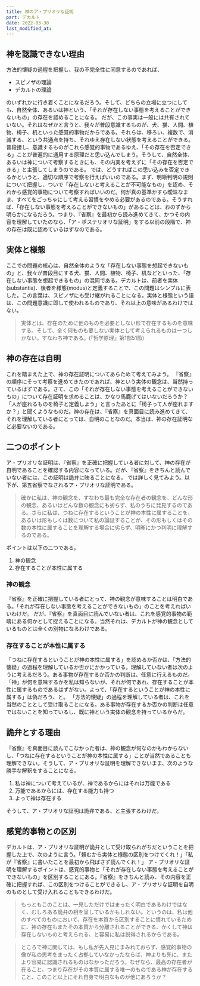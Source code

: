 ```yaml
---
title: 神のア・プリオリな証明
part: デカルト
date: 2022-03-30
last_modified_at: 
---
```


## 神を認識できない理由

方法的懐疑の過程を把握し、我の不完全性に同意するのであれば、

- スピノザの理論
- デカルトの理論

のいずれかに行き着くことになるだろう。そして、どちらの立場に立つにしても、自然全体、あるいは神という、「それが存在しない事態を考えることができないもの」の存在を認めることになる。
だが、この事実は一般には共有されていない。それはなぜかと言うと、我々が普段意識するものが、犬、猫、人間、植物、椅子、机といった感覚的事物だからである。それらは、移ろい、複数で、消滅する、という共通点を持ち、それゆえ存在しない状態を考えることができる。普段接し、意識するものがこれら感覚的事物であるゆえ、「その存在を否定できる」ことが普遍的に通用する原理だと思い込んでしまう。そうして、自然全体、あるいは神について考察するときにも、その内実を考えずに「その存在を否定できる」と主張してしまうのである。
では、どうすればこの思い込みを否定できるかというと、適切な順序で考察を行えばいいのである。まず、明晰判明の規則について把握し、ついで「存在しないと考えることが不可能なもの」を認め、それから感覚的事物について考察すればいいのだ。何が真の基準かすら曖昧なまま、すべてをごっちゃにして考える習慣をやめる必要があるのである。そうすれば、「存在しない事態を考えることができないもの」があることは、おのずから明らかになるだろう。つまり、『省察』を最初から読み進めてきて、かつその内容を理解していたのなら、「ア・ポステリオリな証明」をする以前の段階で、神の存在は既に認めているはずなのである。

## 実体と様態

ここでの問題の核心は、自然全体のような「存在しない事態を想起できないもの」と、我々が普段目にする犬、猫、人間、植物、椅子、机などといった、「存在しない事態を想起できるもの」の混同である。デカルトは、前者を実体(substantia)、後者を様態(modus)と定義することで、この問題はシンプルに表した。この言葉は、スピノザにも受け継がれることになる。実体と様態という語は、この問題意識に即して使われるものであり、それ以上の意味があるわけではない。

>実体とは、存在のために他のものを必要としない形で存在するものを意味する。そして、全く何ものも要しない実体として考えられるものは一つしかない。すなわち神である。(『哲学原理』第1部51節)

## 神の存在は自明

これを踏まえた上で、神の存在証明についてあらためて考えてみよう。
『省察』の順序にそって考察を進めてきたのであれば、神という実体の観念は、当然持っているはずである。さて、この「それが存在しない事態を考えることができないもの」について存在証明を求めることは、かなり馬鹿げてはいないだろうか？「人が座れるものを椅子と定義しよう」と言ったあとに「椅子って人が座れますか？」と聞くようなものだ。神の存在は、『省察』を真面目に読み進めてきて、それを理解している者にとっては、自明のことなのだ。本当は、神の存在証明など必要ないのである。

## 二つのポイント

ア・プリオリな証明は、『省察』を正確に把握している者に対して、神の存在が自明であることを確認する内容になっている。だが、『省察』をきちんと読んでいない者には、この証明は詭弁に映ることになる。
では詳しく見てみよう。以下が、第五省察でなされるア・プリオリな証明である。

>確かに私は、神の観念を、すなわち最も完全な存在者の観念を、どんな形の観念、あるいはどんな数の観念にも劣らず、私のうちに発見するのである。さらに私は、つねに存在するということが神の本性に属することを、あるいは形もしくは数について私の論証することが、その形もしくはその数の本性に属することを理解する場合に劣らず、明晰にかつ判明に理解するのである。

ポイントは以下の二つである。

1. 神の観念
2. 存在することが本性に属する

### 神の観念

『省察』を正確に把握している者にとって、神の観念が意味することは明白である。「それが存在しない事態を考えることができないもの」のことを考えればいいわけだ。
だが、『省察』を真面目に読んでいない者は、これを感覚的事物の範疇にある何かとして捉えることになる。当然それは、デカルトが神の観念としているものとは全くの別物になるわけである。

### 存在することが本性に属する

「つねに存在するということが神の本性に属する」を認めるか否かは、「方法的懐疑」の過程を理解しているか否かにかかっている。理解していない者は次のように考えるだろう。ある事物が存在するか否かの判断は、任意に行えるものだ。「神」が何を意味するかを私は知らないが、それが何であれ、存在することが本性に属するものであるはずがない。よって、「存在するということが神の本性に属する」は偽だろう、と。
「方法的懐疑」の過程を理解している者は、これを当然のこととして受け取ることになる。ある事物が存在するか否かの判断は任意ではないことを知っているし、既に神という実体の観念を持っているからだ。

## 詭弁とする理由

『省察』を真面目に読んでこなかった者は、神の観念が何なのかもわからないし、「つねに存在するということが神の本性に属する」ことが当然であることも理解できない。そうして、ア・プリオリな証明を理解できないまま、次のような勝手な解釈をすることになる。

1. 私は神について考えているが、神であるからにはそれは万能である
2. 万能であるからには、存在する能力も持つ
3. よって神は存在する

そうして、ア・プリオリな証明は詭弁である、と主張するわけだ。

## 感覚的事物との区別

デカルトは、ア・プリオリな証明が詭弁として受け取られがちだということを把握した上で、次のように言う。「頼むから実体と様態の区別をつけてくれ！」「私が『省察』に書いたことを最初から飛ばさず読んでくれ！」
ア・プリオリな証明を理解するポイントは、感覚的事物と「それが存在しない事態を考えることができないもの」を区別することにある。『省察』をきちんと読み、その内容を正確に把握すれば、この区別をつけることができるし、ア・プリオリな証明を自明のものとして受け入れることもできるわけだ。

>もっともこのことは、一見しただけではまったく明白であるわけではなく、むしろある詭弁の相を呈しているかもしれない。というのは、私は他のすべてのものにおいて、存在を本質から区別することに慣れているために、神の存在もまたその本質から分離されることができる、かくして神は存在しないものと考えられる、と容易に私は説得されるからである。

>ところで神に関しては、もし私が先入見にまみれておらず、感覚的事物の像が私の思考をまったく占拠していなかったならば、神よりも先に、またより容易に認識されるものはなかっただろう。なぜなら、最高の存在者が在ること、つまり存在がその本質に属する唯一のものである神が存在すること、このこと以上にそれ自身で明白なものが他にあろうか？
